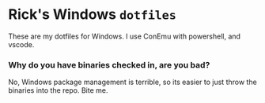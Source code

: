 # Rick's Windows `dotfiles`

These are my dotfiles for Windows. I use ConEmu with powershell, and vscode.

### Why do you have binaries checked in, are you bad?

No, Windows package management is terrible, so its easier to just throw the binaries into the repo. Bite me.
